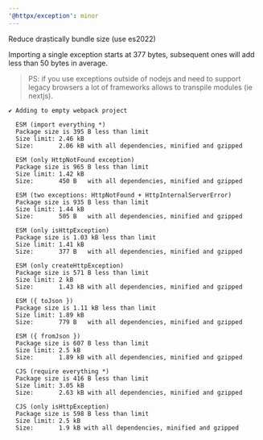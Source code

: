 ```yaml
---
'@httpx/exception': minor
---
```


Reduce drastically bundle size (use es2022)

Importing a single exception starts at 377 bytes, subsequent ones will add less than 50 bytes in average.

> PS: if you use exceptions outside of nodejs and need to support legacy browsers
> a lot of frameworks allows to transpile modules (ie nextjs).

```
✔ Adding to empty webpack project
  
  ESM (import everything *)
  Package size is 395 B less than limit
  Size limit: 2.46 kB
  Size:       2.06 kB with all dependencies, minified and gzipped
  
  ESM (only HttpNotFound exception)
  Package size is 965 B less than limit
  Size limit: 1.42 kB
  Size:       450 B   with all dependencies, minified and gzipped
  
  ESM (two exceptions: HttpNotFound + HttpInternalServerError)
  Package size is 935 B less than limit
  Size limit: 1.44 kB
  Size:       505 B   with all dependencies, minified and gzipped
  
  ESM (only isHttpException)
  Package size is 1.03 kB less than limit
  Size limit: 1.41 kB
  Size:       377 B   with all dependencies, minified and gzipped
  
  ESM (only createHttpException)
  Package size is 571 B less than limit
  Size limit: 2 kB
  Size:       1.43 kB with all dependencies, minified and gzipped
  
  ESM ({ toJson })
  Package size is 1.11 kB less than limit
  Size limit: 1.89 kB
  Size:       779 B   with all dependencies, minified and gzipped
  
  ESM ({ fromJson })
  Package size is 607 B less than limit
  Size limit: 2.5 kB
  Size:       1.89 kB with all dependencies, minified and gzipped
  
  CJS (require everything *)
  Package size is 416 B less than limit
  Size limit: 3.05 kB
  Size:       2.63 kB with all dependencies, minified and gzipped
  
  CJS (only isHttpException)
  Package size is 598 B less than limit
  Size limit: 2.5 kB
  Size:       1.9 kB with all dependencies, minified and gzipped

```